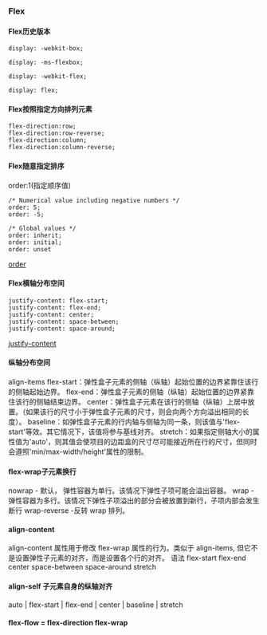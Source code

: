 ### Flex

#### Flex历史版本
	display: -webkit-box;
	
	display: -ms-flexbox;
	
	display: -webkit-flex;
	
	display: flex;

#### Flex按照指定方向排列元素
	flex-direction:row;
	flex-direction:row-reverse;
	flex-direction:column;
	flex-direction:column-reverse;

#### Flex随意指定排序
order:1(指定顺序值)

	/* Numerical value including negative numbers */
	order: 5;
	order: -5;

	/* Global values */
	order: inherit;
	order: initial;
	order: unset

[order](https://developer.mozilla.org/zh-CN/docs/Web/CSS/order "火狐开发者中心")


#### Flex横轴分布空间
	justify-content: flex-start;
	justify-content: flex-end;
	justify-content: center;
	justify-content: space-between;
	justify-content: space-around;

[justify-content](https://developer.mozilla.org/zh-CN/docs/Web/CSS/justify-content "火狐开发者中心")

#### 纵轴分布空间
align-items
flex-start：弹性盒子元素的侧轴（纵轴）起始位置的边界紧靠住该行的侧轴起始边界。
flex-end：弹性盒子元素的侧轴（纵轴）起始位置的边界紧靠住该行的侧轴结束边界。
center：弹性盒子元素在该行的侧轴（纵轴）上居中放置。（如果该行的尺寸小于弹性盒子元素的尺寸，则会向两个方向溢出相同的长度）。
baseline：如弹性盒子元素的行内轴与侧轴为同一条，则该值与'flex-start'等效。其它情况下，该值将参与基线对齐。
stretch：如果指定侧轴大小的属性值为'auto'，则其值会使项目的边距盒的尺寸尽可能接近所在行的尺寸，但同时会遵照'min/max-width/height'属性的限制。

#### flex-wrap子元素换行
nowrap - 默认， 弹性容器为单行。该情况下弹性子项可能会溢出容器。
wrap - 弹性容器为多行。该情况下弹性子项溢出的部分会被放置到新行，子项内部会发生断行
wrap-reverse -反转 wrap 排列。

#### align-content
align-content 属性用于修改 flex-wrap 属性的行为。类似于 align-items, 但它不是设置弹性子元素的对齐，而是设置各个行的对齐。
语法
		flex-start 
		flex-end 
		center
		space-between
		space-around
		stretch

#### align-self 子元素自身的纵轴对齐
auto | flex-start | flex-end | center | baseline | stretch

#### flex-flow = flex-direction flex-wrap

	

